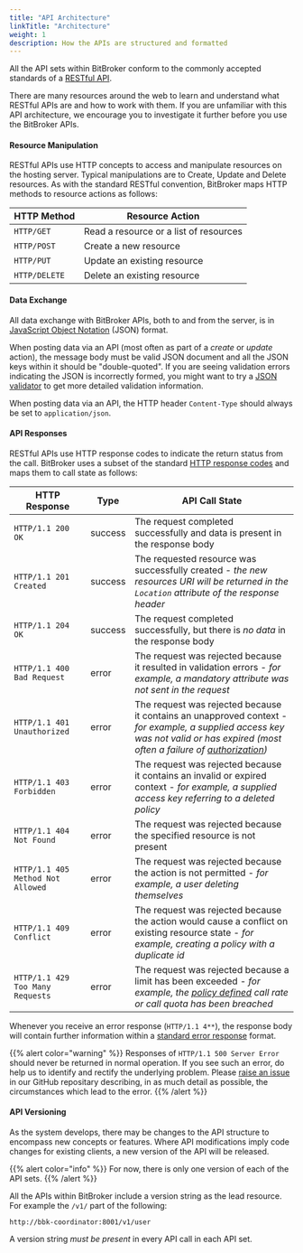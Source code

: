 ```yaml
---
title: "API Architecture"
linkTitle: "Architecture"
weight: 1
description: How the APIs are structured and formatted
---
```


All the API sets within BitBroker conform to the commonly accepted standards of a [RESTful API](https://en.wikipedia.org/wiki/Representational_state_transfer).

There are many resources around the web to learn and understand what RESTful APIs are and how to work with them. If you are unfamiliar with this API architecture, we encourage you to investigate it further before you use the BitBroker APIs.

#### Resource Manipulation

RESTful APIs use HTTP concepts to access and manipulate resources on the hosting server. Typical manipulations are to Create, Update and Delete resources. As with the standard RESTful convention, BitBroker maps HTTP methods to resource actions as follows:

HTTP Method | Resource Action
--- | ---
`HTTP/GET` | Read a resource or a list of resources
`HTTP/POST` | Create a new resource
`HTTP/PUT` | Update an existing resource
`HTTP/DELETE` | Delete an existing resource

#### Data Exchange

All data exchange with BitBroker APIs, both to and from the server, is in [JavaScript Object Notation](https://www.json.org/json-en.html) (JSON) format.

When posting data via an API (most often as part of a _create_ or _update_ action), the message body must be valid JSON document and all the JSON keys within it should be "double-quoted". If you are seeing validation errors indicating the JSON is incorrectly formed, you might want to try a [JSON validator](https://jsonlint.com/) to get more detailed validation information.

When posting data via an API, the HTTP header `Content-Type` should always be set to `application/json`.

#### API Responses

RESTful APIs use HTTP response codes to indicate the return status from the call. BitBroker uses a subset of the standard [HTTP response codes](https://en.wikipedia.org/wiki/List_of_HTTP_status_codes) and maps them to call state as follows:

HTTP Response | Type | API Call State
--- | --- | ---
`HTTP/1.1 200 OK` | <div class="stamp">success</div> | The request completed successfully and data is present in the response body
`HTTP/1.1 201 Created` | <div class="stamp">success</div> | The requested resource was successfully created - _the new resources URI will be returned in the `Location` attribute of the response header_
`HTTP/1.1 204 OK` | <div class="stamp">success</div> | The request completed successfully, but there is _no data_ in the response body
`HTTP/1.1 400 Bad Request` | <div class="stamp text-warning">error</div> | The request was rejected because it resulted in validation errors - _for example, a mandatory attribute was not sent in the request_
`HTTP/1.1 401 Unauthorized` | <div class="stamp text-warning">error</div> | The request was rejected because it contains an unapproved context - _for example, a supplied access key was not valid or has expired (most often a failure of [authorization](/docs/api-conventions/authorization/))_
`HTTP/1.1 403 Forbidden` | <div class="stamp text-warning">error</div> | The request was rejected because it contains an invalid or expired context - _for example, a supplied access key referring to a deleted policy_
`HTTP/1.1 404 Not Found` | <div class="stamp text-warning">error</div> | The request was rejected because the specified resource is not present
`HTTP/1.1 405 Method Not Allowed` | <div class="stamp text-warning">error</div> | The request was rejected because the action is not permitted - _for example, a user deleting themselves_
`HTTP/1.1 409 Conflict` | <div class="stamp text-warning">error</div> | The request was rejected because the action would cause a conflict on existing resource state - _for example, creating a policy with a duplicate id_
`HTTP/1.1 429 Too Many Requests` | <div class="stamp text-warning">error</div> | The request was rejected because a limit has been exceeded - _for example, the [policy defined](/docs/concepts/policy/) call rate or call quota has been breached_

Whenever you receive an error response (`HTTP/1.1 4**`), the response body will contain further information within a [standard error response](/docs/api-conventions/errors/) format.

{{% alert color="warning" %}}
Responses of `HTTP/1.1 500 Server Error` should never be returned in normal operation. If you see such an error, do help us to identify and rectify the underlying problem. Please [raise an issue](https://github.com/bit-broker/bit-broker/issues) in our GitHub repositary describing, in as much detail as possible, the circumstances which lead to the error.
{{% /alert %}}

#### API Versioning

As the system develops, there may be changes to the API structure to encompass new concepts or features. Where API modifications imply code changes for existing clients, a new version of the API will be released.

{{% alert color="info" %}}
For now, there is only one version of each of the API sets.
{{% /alert %}}

All the APIs within BitBroker include a version string as the lead resource. For example the `/v1/` part of the following:

```
http://bbk-coordinator:8001/v1/user
```

A version string _must be present_ in every API call in each API set.
